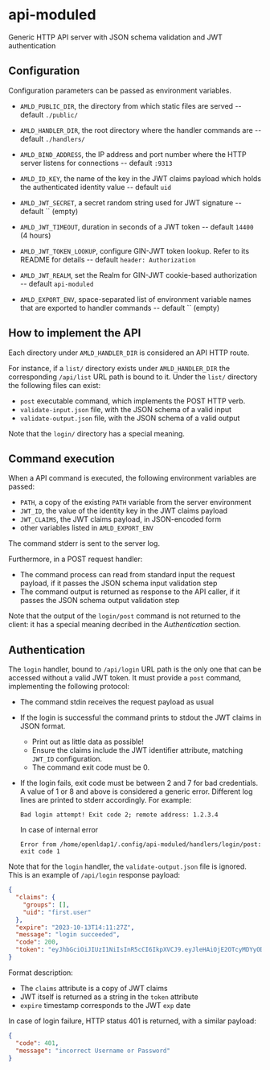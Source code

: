 # api-moduled

Generic HTTP API server with JSON schema validation and JWT authentication

## Configuration

Configuration parameters can be passed as environment variables.

- `AMLD_PUBLIC_DIR`, the directory from which static files are served --
  default `./public/`

- `AMLD_HANDLER_DIR`, the root directory where the handler commands are --
  default `./handlers/`

- `AMLD_BIND_ADDRESS`, the IP address and port number where the HTTP
  server listens for connections -- default `:9313`

- `AMLD_ID_KEY`, the name of the key in the JWT claims payload which holds
  the authenticated identity value -- default `uid`

- `AMLD_JWT_SECRET`, a secret random string used for JWT signature --
  default `` (empty)

- `AMLD_JWT_TIMEOUT`, duration in seconds of a JWT token -- default
  `14400` (4 hours)

- `AMLD_JWT_TOKEN_LOOKUP`, configure GIN-JWT token lookup. Refer to its
  README for details -- default `header: Authorization`

- `AMLD_JWT_REALM`, set the Realm for GIN-JWT cookie-based authorization
  -- default `api-moduled`

- `AMLD_EXPORT_ENV`, space-separated list of environment variable names that
  are exported to handler commands -- default `` (empty)

## How to implement the API

Each directory under `AMLD_HANDLER_DIR` is considered an API HTTP route.

For instance, if a `list/` directory exists under `AMLD_HANDLER_DIR` the
corresponding `/api/list` URL path is bound to it. Under the `list/`
directory the following files can exist:

- `post` executable command, which implements the POST HTTP verb.
- `validate-input.json` file, with the JSON schema of a valid input
- `validate-output.json` file, with the JSON schema of a valid output

Note that the `login/` directory has a special meaning.

## Command execution

When a API command is executed, the following environment variables are
passed:

- `PATH`, a copy of the existing `PATH` variable from the server
  environment
- `JWT_ID`, the value of the identity key in the JWT claims payload
- `JWT_CLAIMS`, the JWT claims payload, in JSON-encoded form
- other variables listed in `AMLD_EXPORT_ENV`

The command stderr is sent to the server log.

Furthermore, in a POST request handler:

- The command process can read from standard input the request payload, if
  it passes the JSON schema input validation step
- The command output is returned as response to the API caller, if it
  passes the JSON schema output validation step

Note that the output of the `login/post` command is not returned to the
client: it has a special meaning decribed in the *Authentication* section.

## Authentication

The `login` handler, bound to `/api/login` URL path is the only one that
can be accessed without a valid JWT token. It must provide a `post`
command, implementing the following protocol:

- The command stdin receives the request payload as usual
- If the login is successful the command prints to stdout the JWT claims
  in JSON format.
  * Print out as little data as possible!
  * Ensure the claims include the JWT identifier attribute, matching
    `JWT_ID` configuration.
  * The command exit code must be 0.
- If the login fails, exit code must be between 2 and 7 for bad
  credentials. A value of 1 or 8 and above is considered a generic error.
  Different log lines are printed to stderr accordingly. For example:

      Bad login attempt! Exit code 2; remote address: 1.2.3.4

  In case of internal error

      Error from /home/openldap1/.config/api-moduled/handlers/login/post: exit code 1

Note that for the `login` handler, the `validate-output.json` file is
ignored. This is an example of `/api/login` response payload:

```json
{
  "claims": {
    "groups": [],
    "uid": "first.user"
  },
  "expire": "2023-10-13T14:11:27Z",
  "message": "login succeeded",
  "code": 200,
  "token": "eyJhbGciOiJIUzI1NiIsInR5cCI6IkpXVCJ9.eyJleHAiOjE2OTcyMDYyODcsImdyb3VwcyI6W10sIm9yaWdfaWF0IjoxNjk3MTkxODg3LCJ1aWQiOiJmaXJzdC51c2VyIn0.ItWqHn94-vLWB3sIS5ontvKqJhcIrnxoYn-yG4hY9xw"
}
```

Format description:

- The `claims` attribute is a copy of JWT claims
- JWT itself is returned as a string in the `token` attribute
- `expire` timestamp corresponds to the JWT `exp` date

In case of login failure, HTTP status 401 is returned, with a similar payload:

```json
{
  "code": 401,
  "message": "incorrect Username or Password"
}
```
